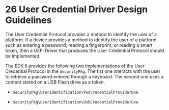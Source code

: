 <!--- @file
  26 User Credential Driver Design Guidelines

  Copyright (c) 2012-2018, Intel Corporation. All rights reserved.<BR>

  Redistribution and use in source (original document form) and 'compiled'
  forms (converted to PDF, epub, HTML and other formats) with or without
  modification, are permitted provided that the following conditions are met:

  1) Redistributions of source code (original document form) must retain the
     above copyright notice, this list of conditions and the following
     disclaimer as the first lines of this file unmodified.

  2) Redistributions in compiled form (transformed to other DTDs, converted to
     PDF, epub, HTML and other formats) must reproduce the above copyright
     notice, this list of conditions and the following disclaimer in the
     documentation and/or other materials provided with the distribution.

  THIS DOCUMENTATION IS PROVIDED BY TIANOCORE PROJECT "AS IS" AND ANY EXPRESS OR
  IMPLIED WARRANTIES, INCLUDING, BUT NOT LIMITED TO, THE IMPLIED WARRANTIES OF
  MERCHANTABILITY AND FITNESS FOR A PARTICULAR PURPOSE ARE DISCLAIMED. IN NO
  EVENT SHALL TIANOCORE PROJECT  BE LIABLE FOR ANY DIRECT, INDIRECT, INCIDENTAL,
  SPECIAL, EXEMPLARY, OR CONSEQUENTIAL DAMAGES (INCLUDING, BUT NOT LIMITED TO,
  PROCUREMENT OF SUBSTITUTE GOODS OR SERVICES; LOSS OF USE, DATA, OR PROFITS;
  OR BUSINESS INTERRUPTION) HOWEVER CAUSED AND ON ANY THEORY OF LIABILITY,
  WHETHER IN CONTRACT, STRICT LIABILITY, OR TORT (INCLUDING NEGLIGENCE OR
  OTHERWISE) ARISING IN ANY WAY OUT OF THE USE OF THIS DOCUMENTATION, EVEN IF
  ADVISED OF THE POSSIBILITY OF SUCH DAMAGE.

-->

# 26 User Credential Driver Design Guidelines

The User Credential Protocol provides a method to identify the user of a
platform. If a device provides a method to identify the user of a platform such
as entering a password, reading a fingerprint, or reading a smart token, then a
UEFI Driver that produces the User Credential Protocol should be implemented.

The EDK II provides the following two implementations of the User Credential
Protocol in the `SecurityPkg`. The fist one interacts with the user to retrieve
a password entered through a keyboard. The second one uses a content stored on
a USB Flash drive as a token.

* `SecurityPkg\UserIdentification\PwdCredentialProviderDxe`

* `SecurityPkg\UserIdentification\UsbCredentialProviderDxe`
